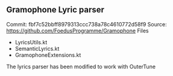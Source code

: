 ## Gramophone Lyric parser
Commit: fbf7c52bbff8979313ccc738a78c4610772d58f9
Source: https://github.com/FoedusProgramme/Gramophone
Files
- LyricsUtils.kt
- SemanticLyrics.kt
- GramophoneExtensions.kt

The lyrics parser has been modified to work with OuterTune